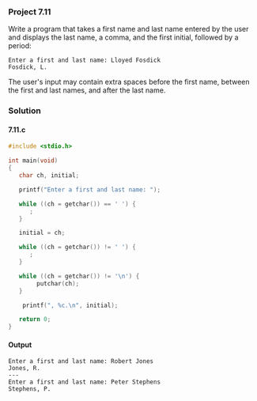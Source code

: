 ### Project 7.11
Write a program that takes a first name and last name entered by the user and displays the last name, a comma, and the first initial, followed by a period:
```
Enter a first and last name: Lloyed Fosdick
Fosdick, L.
```
The user's input may contain extra spaces before the first name, between the first and last names, and after the last name.
### Solution
#### 7.11.c
```c
#include <stdio.h>

int main(void)
{
   char ch, initial;

   printf("Enter a first and last name: ");

   while ((ch = getchar()) == ' ') {
      ;
   }

   initial = ch;

   while ((ch = getchar()) != ' ') {
      ;
   }

   while ((ch = getchar()) != '\n') {
        putchar(ch);
   }

    printf(", %c.\n", initial);

   return 0;
}
```
#### Output
```
Enter a first and last name: Robert Jones
Jones, R.
---
Enter a first and last name: Peter Stephens
Stephens, P.
```

